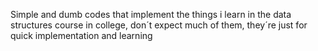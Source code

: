Simple and dumb codes that implement the things i learn in the data structures course in college, don´t expect much of them, they´re just for quick implementation and learning
